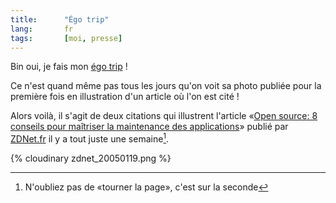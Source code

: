 ```yaml
--- 
title:      "Égo trip" 
lang:       fr 
tags:       [moi, presse]
---
```


Bin oui, je fais mon [égo trip](http://www.paroles.net/chansons/14242.htm) !


Ce n'est quand même pas tous les jours qu'on voit sa photo publiée pour la première fois en illustration d'un article où l'on est cité !

Alors voilà, il s'agit de deux citations qui illustrent l'article «[Open source: 8 conseils pour maîtriser la maintenance des applications](http://www.zdnet.fr/techupdate/applications/0,39020852,39199210-1,00.htm)» publié par [ZDNet.fr](http://www.zdnet.fr/) il y a tout juste une semaine[^t1].

{% cloudinary zdnet_20050119.png %}




[^t1]: N'oubliez pas de «tourner la page», c'est sur la seconde
